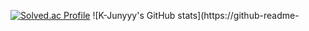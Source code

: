 [![Solved.ac Profile](http://mazassumnida.wtf/api/v2/generate_badge?boj=gogozzi1102)](https://solved.ac/gogozzi1102/) ![K-Junyyy's GitHub stats](https://github-readme-

